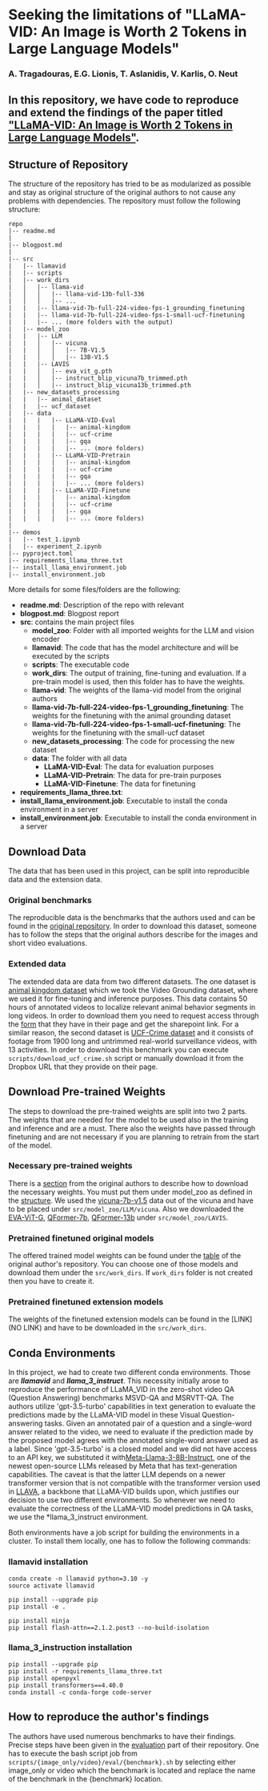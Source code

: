 # Seeking the limitations of "LLaMA-VID: An Image is Worth 2 Tokens in Large Language Models"
### A. Tragadouras, E.G. Lionis, T. Aslanidis, V. Karlis, O. Neut

In this repository, we have code to reproduce and extend the findings of the paper titled ["LLaMA-VID: An Image is Worth 2 Tokens in Large Language Models"](https://arxiv.org/abs/2311.17043).
---

## Structure of Repository
The structure of the repository has tried to be as modularized as possible and stay as original structure of the original authors to not cause any problems with dependencies. The repository must follow the following structure:
```
repo
|-- readme.md  
|
|-- blogpost.md
|
|-- src
|   |-- llamavid
|   |-- scripts
|   |-- work_dirs
|   │   |-- llama-vid
|   │   │   |-- llama-vid-13b-full-336
|   │   │   |-- ...
|   |   |-- llama-vid-7b-full-224-video-fps-1_grounding_finetuning
|   |   |-- llama-vid-7b-full-224-video-fps-1-small-ucf-finetuning
|   |   |-- ... (more folders with the output)
|   |-- model_zoo
|   |   |-- LLM
|   |   │   |-- vicuna
|   |   │   │   |-- 7B-V1.5
|   |   │   │   |-- 13B-V1.5
|   |   |-- LAVIS
|   |   │   |-- eva_vit_g.pth
|   |   │   |-- instruct_blip_vicuna7b_trimmed.pth
|   |   │   |-- instruct_blip_vicuna13b_trimmed.pth
|   |-- new_datasets_processing
|   |   |-- animal_dataset
|   |   |-- ucf_dataset
|   |-- data  
|   |   |   |-- LLaMA-VID-Eval
|   |   |   |   |-- animal-kingdom
|   |   |   |   |-- ucf-crime
|   |   |   |   |-- gqa
|   |   |   |   |-- ... (more folders)
|   |   |   |-- LLaMA-VID-Pretrain
|   |   |   |   |-- animal-kingdom
|   |   |   |   |-- ucf-crime  
|   |   |   |   |-- gqa
|   |   |   |   |-- ... (more folders)
|   |   |   |-- LLaMA-VID-Finetune
|   |   |   |   |-- animal-kingdom
|   |   |   |   |-- ucf-crime  
|   |   |   |   |-- gqa
|   |   |   |   |-- ... (more folders)
|
|-- demos
|   |-- test_1.ipynb
|   |-- experiment_2.ipynb
|-- pyproject.toml
|-- requirements_llama_three.txt
|-- install_llama_environment.job
|-- install_environment.job
```


More details for some files/folders are the following:
- **readme.md**:      Description of the repo with relevant
- **blogpost.md**:    Blogpost report
- **src**:            contains the main project files
    - **model_zoo**:    Folder with all imported weights for the LLM and vision encoder
    - **llamavid**:     The code that has the model architecture and will be executed by the scripts
    - **scripts**:      The executable code
    - **work_dirs**:    The output of training, fine-tuning and evaluation. If a pre-train model is used, then this folder has to have the weights.
    - **llama-vid**:    The weights of the llama-vid model from the original authors
    - **llama-vid-7b-full-224-video-fps-1_grounding_finetuning**:
                        The weights for the finetuning with the animal grounding dataset
    - **llama-vid-7b-full-224-video-fps-1-small-ucf-finetuning**:
                        The weights for the finetuning with the small-ucf dataset
    - **new_datasets_processing**:
                        The code for processing the new dataset
    - **data**:         The folder with all data
        - **LLaMA-VID-Eval**:       The data for evaluation purposes
        - **LLaMA-VID-Pretrain**:   The data for pre-train purposes
        - **LLaMA-VID-Finetune**:   The data for finetuning
- **requirements_llama_three.txt**:
- **install_llama_environment.job**: Executable to install the conda environment in a server
- **install_environment.job**: Executable to install the conda environment in a server


## Download Data
The data that has been used in this project, can be split into reproducible data and the extension data. 

### Original benchmarks
The reproducible data is the benchmarks that the authors used and can be found in the [original repository](https://github.com/dvlab-research/LLaMA-VID?tab=readme-ov-file#dataset). In order to download this dataset, someone has to follow the steps that the original authors describe for the images and short video evaluations.

### Extended data
The extended data are data from two different datasets. The one dataset is [animal kingdom dataset](https://sutdcv.github.io/Animal-Kingdom/) which we took the Video Grounding dataset, where we used it for fine-tuning and inference purposes. This data contains 50 hours of annotated videos to localize relevant animal behavior segments in long videos. In order to download them you need to request access through the [form](https://forms.office.com/pages/responsepage.aspx?id=drd2NJDpck-5UGJImDFiPVRYpnTEMixKqPJ1FxwK6VZUQkNTSkRISTNORUI2TDBWMUpZTlQ5WUlaSyQlQCN0PWcu) that they have in their page and get the sharepoint link. For a similar reason, the second dataset is [UCF-Crime dataset](https://paperswithcode.com/dataset/ucf-crime) and it consists of footage from 1900 long and untrimmed real-world surveillance videos, with 13 activities. In order to download this benchmark you can execute `scripts/download_ucf_crime.sh` script or manually download it from the Dropbox URL that they provide on their page.

## Download Pre-trained Weights
The steps to download the pre-trained weights are split into two 2 parts. The weights that are needed for the model to be used also in the training and inference and are a must. There also the weights have passed through finetuning and are not necessary if you are planning to retrain from the start of the model.

### Necessary pre-trained weights
There is a [section](https://github.com/dvlab-research/LLaMA-VID?tab=readme-ov-file#pretrained-weights) from the original authors to describe how to download the necessary weights. You must put them under model_zoo as defined in the [structure](https://github.com/taslanidis/LLama-VID?tab=readme-ov-file#structure-of-repository). We used the [vicuna-7b-v1.5](https://huggingface.co/lmsys/vicuna-7b-v1.5) data out of the vicuna and have to be placed under `src/model_zoo/LLM/vicuna`. Also we downloaded the [EVA-ViT-G](https://storage.googleapis.com/sfr-vision-language-research/LAVIS/models/BLIP2/eva_vit_g.pth), [QFormer-7b](https://storage.googleapis.com/sfr-vision-language-research/LAVIS/models/InstructBLIP/instruct_blip_vicuna7b_trimmed.pth), [QFormer-13b](https://storage.googleapis.com/sfr-vision-language-research/LAVIS/models/InstructBLIP/instruct_blip_vicuna13b_trimmed.pth) under `src/model_zoo/LAVIS`.

### Pretrained finetuned original models
The offered trained model weights can be found under the [table](https://github.com/dvlab-research/LLaMA-VID?tab=readme-ov-file#model) of the original author's repository. You can choose one of those models and download them under the `src/work_dirs`. If `work_dirs` folder is not created then you have to create it. 

### Pretrained finetuned extension models
The weights of the finetuned extension models can be found in the [LINK](NO LINK) and have to be downloaded in the `src/work_dirs`.

## Conda Environments
In this project, we had to create two different conda environments. Those are ***llamavid*** and ***llama_3_instruct***. This necessity initially arose to reproduce the performance of LLaMA_VID in the zero-shot video QA (Question Answering) benchmarks MSVD-QA and MSRVTT-QA. The authors utilize 'gpt-3.5-turbo' capabilities in text generation to evaluate the predictions made by the LLaMA-VID model in these Visual Question-answering tasks. Given an annotated pair of a question and a single-word answer related to the video, we need to evaluate if the prediction made by the proposed model agrees with the annotated single-word answer used as a label. Since 'gpt-3.5-turbo' is a closed model and we did not have access to an API key, we substituted it with[Meta-Llama-3-8B-Instruct](https://huggingface.co/meta-llama/Meta-Llama-3-8B-Instruct), one of the newest open-source LLMs released by Meta that has text-generation capabilities. The caveat is that the latter LLM depends on a newer transformer version that is not compatible with the transformer version used in [LLAVA](https://arxiv.org/pdf/2304.08485), a backbone that LLaMA-VID builds upon, which justifies our decision to use two different environments. So whenever we need to evaluate the correctness of the LLaMA-VID model predictions in QA tasks, we use the *llama_3_instruct environment.

Both environments have a job script for building the environments in a cluster. To install them locally, one has to follow the following commands:

### llamavid installation
```
conda create -n llamavid python=3.10 -y
source activate llamavid

pip install --upgrade pip
pip install -e .

pip install ninja
pip install flash-attn==2.1.2.post3 --no-build-isolation
```
### llama_3_instruction installation
```
pip install --upgrade pip
pip install -r requirements_llama_three.txt
pip install openpyxl
pip install transformers==4.40.0
conda install -c conda-forge code-server
```

## How to reproduce the author's findings
The authors have used numerous benchmarks to have their findings. Precise steps have been given in the [evaluation](https://github.com/dvlab-research/LLaMA-VID?tab=readme-ov-file#evaluation) part of their repository. One has to execute the bash script job from `scripts/{image_only/video}/eval/{benchmark}.sh` by selecting either image_only or video which the benchmark is located and replace the name of the benchmark in the {benchmark} location.

<!-- ## How to reproduce the extension
THIS NEEDS INPUT!!! -->

